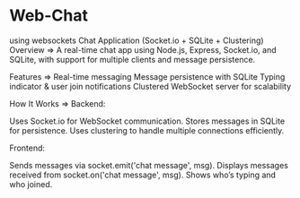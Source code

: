 # Web-Chat
using websockets
Chat Application (Socket.io + SQLite + Clustering)
Overview =>
A real-time chat app using Node.js, Express, Socket.io, and SQLite, with support for multiple clients and message persistence.

Features =>
Real-time messaging
Message persistence with SQLite
Typing indicator & user join notifications
Clustered WebSocket server for scalability

How It Works =>
Backend:

Uses Socket.io for WebSocket communication.
Stores messages in SQLite for persistence.
Uses clustering to handle multiple connections efficiently.

Frontend:

Sends messages via socket.emit('chat message', msg).
Displays messages received from socket.on('chat message', msg).
Shows who’s typing and who joined.
